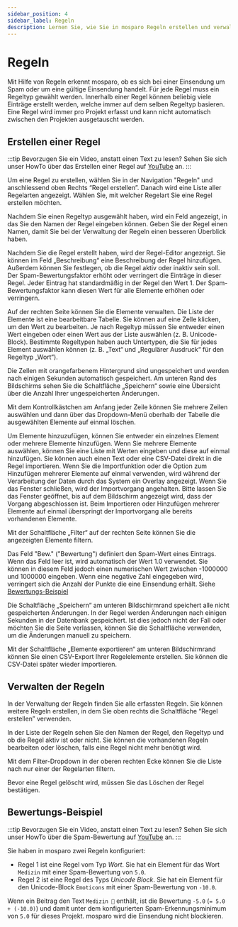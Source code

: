 ```yaml
---
sidebar_position: 4
sidebar_label: Regeln
description: Lernen Sie, wie Sie in mosparo Regeln erstellen und verwalten können.
---
```


# Regeln

Mit Hilfe von Regeln erkennt mosparo, ob es sich bei einer Einsendung um Spam oder um eine gültige Einsendung handelt. Für jede Regel muss ein Regeltyp gewählt werden. Innerhalb einer Regel können beliebig viele Einträge erstellt werden, welche immer auf dem selben Regeltyp basieren. Eine Regel wird immer pro Projekt erfasst und kann nicht automatisch zwischen den Projekten ausgetauscht werden.

## Erstellen einer Regel

:::tip
Bevorzugen Sie ein Video, anstatt einen Text zu lesen? Sehen Sie sich unser HowTo über das Erstellen einer Regel auf [YouTube](https://www.youtube.com/watch?v=LKv9uzlkrhU) an.
:::

Um eine Regel zu erstellen, wählen Sie in der Navigation "Regeln" und anschliessend oben Rechts “Regel erstellen”. Danach wird eine Liste aller Regelarten angezeigt. Wählen Sie, mit welcher Regelart Sie eine Regel erstellen möchten.

Nachdem Sie einen Regeltyp ausgewählt haben, wird ein Feld angezeigt, in das Sie den Namen der Regel eingeben können. Geben Sie der Regel einen Namen, damit Sie bei der Verwaltung der Regeln einen besseren Überblick haben.

Nachdem Sie die Regel erstellt haben, wird der Regel-Editor angezeigt. Sie können im Feld „Beschreibung“ eine Beschreibung der Regel hinzufügen. Außerdem können Sie festlegen, ob die Regel aktiv oder inaktiv sein soll. Der Spam-Bewertungsfaktor erhöht oder verringert die Einträge in dieser Regel. Jeder Eintrag hat standardmäßig in der Regel den Wert 1. Der Spam-Bewertungsfaktor kann diesen Wert für alle Elemente erhöhen oder verringern.

Auf der rechten Seite können Sie die Elemente verwalten. Die Liste der Elemente ist eine bearbeitbare Tabelle. Sie können auf eine Zelle klicken, um den Wert zu bearbeiten. Je nach Regeltyp müssen Sie entweder einen Wert eingeben oder einen Wert aus der Liste auswählen (z. B. Unicode-Block). Bestimmte Regeltypen haben auch Untertypen, die Sie für jedes Element auswählen können (z. B. „Text“ und „Regulärer Ausdruck“ für den Regeltyp „Wort“).

Die Zellen mit orangefarbenem Hintergrund sind ungespeichert und werden nach einigen Sekunden automatisch gespeichert. Am unteren Rand des Bildschirms sehen Sie die Schaltfläche „Speichern“ sowie eine Übersicht über die Anzahl Ihrer ungespeicherten Änderungen.

Mit dem Kontrollkästchen am Anfang jeder Zeile können Sie mehrere Zeilen auswählen und dann über das Dropdown-Menü oberhalb der Tabelle die ausgewählten Elemente auf einmal löschen.

Um Elemente hinzuzufügen, können Sie entweder ein einzelnes Element oder mehrere Elemente hinzufügen. Wenn Sie mehrere Elemente auswählen, können Sie eine Liste mit Werten eingeben und diese auf einmal hinzufügen. Sie können auch einen Text oder eine CSV-Datei direkt in die Regel importieren. Wenn Sie die Importfunktion oder die Option zum Hinzufügen mehrerer Elemente auf einmal verwenden, wird während der Verarbeitung der Daten durch das System ein Overlay angezeigt. Wenn Sie das Fenster schließen, wird der Importvorgang angehalten. Bitte lassen Sie das Fenster geöffnet, bis auf dem Bildschirm angezeigt wird, dass der Vorgang abgeschlossen ist. Beim Importieren oder Hinzufügen mehrerer Elemente auf einmal überspringt der Importvorgang alle bereits vorhandenen Elemente.

Mit der Schaltfläche „Filter“ auf der rechten Seite können Sie die angezeigten Elemente filtern.

Das Feld "Bew." ("Bewertung") definiert den Spam-Wert eines Eintrags. Wenn das Feld leer ist, wird automatisch der Wert 1.0 verwendet. Sie können in diesem Feld jedoch einen numerischen Wert zwischen -1000000 und 1000000 eingeben. Wenn eine negative Zahl eingegeben wird, verringert sich die Anzahl der Punkte die eine Einsendung erhält. Siehe [Bewertungs-Beispiel](#bewertungs-beispiel)

Die Schaltfläche „Speichern“ am unteren Bildschirmrand speichert alle nicht gespeicherten Änderungen. In der Regel werden Änderungen nach einigen Sekunden in der Datenbank gespeichert. Ist dies jedoch nicht der Fall oder möchten Sie die Seite verlassen, können Sie die Schaltfläche verwenden, um die Änderungen manuell zu speichern.

Mit der Schaltfläche „Elemente exportieren“ am unteren Bildschirmrand können Sie einen CSV-Export Ihrer Regelelemente erstellen. Sie können die CSV-Datei später wieder importieren.

## Verwalten der Regeln

In der Verwaltung der Regeln finden Sie alle erfassten Regeln. Sie können weitere Regeln erstellen, in dem Sie oben rechts die Schaltfläche “Regel erstellen” verwenden.

In der Liste der Regeln sehen Sie den Namen der Regel, den Regeltyp und ob die Regel aktiv ist oder nicht. Sie können die vorhandenen Regeln bearbeiten oder löschen, falls eine Regel nicht mehr benötigt wird.

Mit dem Filter-Dropdown in der oberen rechten Ecke können Sie die Liste nach nur einer der Regelarten filtern.

Bevor eine Regel gelöscht wird, müssen Sie das Löschen der Regel bestätigen.

## Bewertungs-Beispiel

:::tip
Bevorzugen Sie ein Video, anstatt einen Text zu lesen? Sehen Sie sich unser HowTo über die Spam-Bewertung auf [YouTube](https://www.youtube.com/watch?v=mFcbiDDJl-A) an.
:::

Sie haben in mosparo zwei Regeln konfiguriert:

- Regel 1 ist eine Regel vom Typ _Wort_. Sie hat ein Element für das Wort `Medizin` mit einer Spam-Bewertung von `5.0`.
- Regel 2 ist eine Regel des Typs _Unicode Block_. Sie hat ein Element für den Unicode-Block `Emoticons` mit einer Spam-Bewertung von `-10.0`.

Wenn ein Beitrag den Text `Medizin 💊` enthält, ist die Bewertung `-5.0` (`= 5.0 + (-10.0)`) und damit unter dem konfigurierten Spam-Erkennungsminimum von `5.0` für dieses Projekt. mosparo wird die Einsendung nicht blockieren.